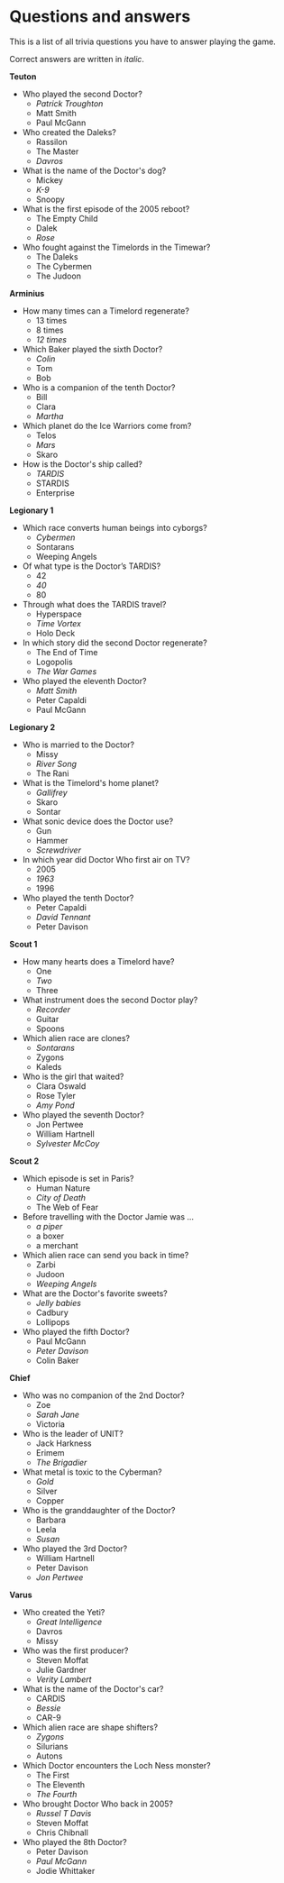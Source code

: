 # Questions and answers
This is a list of all trivia questions you have to answer playing the game. 

Correct answers are written in *italic*.

**Teuton**

* Who played the second Doctor? 
	* *Patrick Troughton*
	* Matt Smith
	* Paul McGann
* Who created the Daleks?
	* Rassilon
	* The Master
	* *Davros*
* What is the name of the Doctor's dog?
	* Mickey
	* *K-9*
	* Snoopy
* What is the first episode of the 2005 reboot?
	* The Empty Child
	* Dalek
	* *Rose*
* Who fought against the Timelords in the Timewar?
	* The Daleks
	* The Cybermen
	* The Judoon

**Arminius**

* How many times can a Timelord regenerate?
	* 13 times
	* 8 times
	* *12 times*
* Which Baker played the sixth Doctor?
	* *Colin*
	* Tom
	* Bob
* Who is a companion of the tenth Doctor?
	* Bill
	* Clara
	* *Martha*
* Which planet do the Ice Warriors come from?
	* Telos
	* *Mars*
	* Skaro
* How is the Doctor's ship called?
	* *TARDIS*
	* STARDIS
	* Enterprise

**Legionary 1**

* Which race converts human beings into cyborgs?
	* *Cybermen*
	* Sontarans
	* Weeping Angels
* Of what type is the Doctor’s TARDIS?
	* 42
	* *40*
	* 80
* Through what does the TARDIS travel?
	* Hyperspace
	* *Time Vortex*
	* Holo Deck
* In which story did the second Doctor regenerate?
	* The End of Time
	* Logopolis
	* *The War Games*
* Who played the eleventh Doctor?
	* *Matt Smith*
	* Peter Capaldi
	* Paul McGann

**Legionary 2**

* Who is married to the Doctor?
	* Missy
	* *River Song*
	* The Rani
* What is the Timelord's home planet?
	* *Gallifrey*
	* Skaro
	* Sontar
* What sonic device does the Doctor use?
	* Gun
	* Hammer
	* *Screwdriver*
* In which year did Doctor Who first air on TV?
	* 2005
	* *1963*
	* 1996 
* Who played the tenth Doctor?
	* Peter Capaldi
	* *David Tennant*
	* Peter Davison

**Scout 1**

* How many hearts does a Timelord have?
	* One
	* *Two*
	* Three
* What instrument does the second Doctor play?
	* *Recorder*
	* Guitar
	* Spoons 
* Which alien race are clones?
	* *Sontarans*
	* Zygons
	* Kaleds 
* Who is the girl that waited?
	* Clara Oswald
	* Rose Tyler
	* *Amy Pond* 
* Who played the seventh Doctor?
	* Jon Pertwee
	* William Hartnell
	* *Sylvester McCoy*

**Scout 2**

* Which episode is set in Paris?
	* Human Nature
	* *City of Death*
	* The Web of Fear 
* Before travelling with the Doctor Jamie was ...
	* *a piper*
	* a boxer
	* a merchant 
* Which alien race can send you back in time?
	* Zarbi
	* Judoon
	* *Weeping Angels*
* What are the Doctor's favorite sweets?
	* *Jelly babies*
	* Cadbury
	* Lollipops
* Who played the fifth Doctor?
	* Paul McGann
	* *Peter Davison*
	* Colin Baker

**Chief**

* Who was no companion of the 2nd Doctor?
	* Zoe
	* *Sarah Jane*
	* Victoria
* Who is the leader of UNIT?
	* Jack Harkness
	* Erimem
	* *The Brigadier*
* What metal is toxic to the Cyberman?
	* *Gold*
	* Silver
	* Copper 
* Who is the granddaughter of the Doctor?
	* Barbara
	* Leela 
	* *Susan*
* Who played the 3rd Doctor?
	* William Hartnell
	* Peter Davison
	* *Jon Pertwee*

**Varus**

* Who created the Yeti?
	* *Great Intelligence*
	* Davros
	* Missy 
* Who was the first producer?
	* Steven Moffat
	* Julie Gardner
	* *Verity Lambert* 
* What is the name of the Doctor's car?
	* CARDIS
	* *Bessie*
	* CAR-9 
* Which alien race are shape shifters?
	* *Zygons*
	* Silurians
	* Autons
* Which Doctor encounters the Loch Ness monster?
	* The First
	* The Eleventh
	* *The Fourth* 
* Who brought Doctor Who back in 2005?
	* *Russel T Davis*
	* Steven Moffat
	* Chris Chibnall 
* Who played the 8th Doctor?
	* Peter Davison
	* *Paul McGann*
	* Jodie Whittaker
